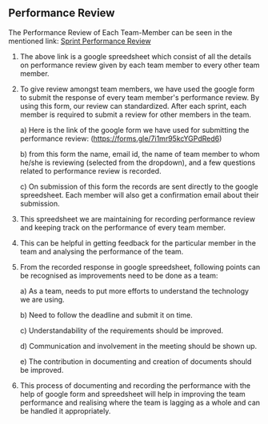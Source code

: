 ## Performance Review

The Performance Review of Each Team-Member can be seen in the mentioned link: [Sprint Performance Review](https://docs.google.com/spreadsheets/d/1Gm-qb7FD2baLD-eDKrLjbsh3EBmGTTs08O_xN5u_UjA/edit?resourcekey#gid=104030491)

1.	The above link is a google spreedsheet which consist of all the details on performance review given by each team member to every other team member.

2.	To give review amongst team members, we have used the google form to submit the response of every team member's performance review. By using this form, our review can standardized. After each sprint, each member is required to submit a review for other members in the team.

    a)	Here is the link of the google form we have used for submitting the performance review: (https://forms.gle/7i1mr95kcYGPdRed6)

    b)	from this form the name, email id, the name of team member to whom he/she is reviewing (selected from the dropdown), and a few questions related to performance review is recorded.

    c)	On submission of this form the records are sent directly to the google spreedsheet. Each member will also get a confirmation email about their submission.

3.	This spreedsheet we are maintaining for recording performance review and keeping track on the performance of every team member.

4.	This can be helpful in getting feedback for the particular member in the team and analysing the performance of the team.

5.	From the recorded response in google spreedsheet, following points can be recognised as improvements need to be done as a team:

    a)	As a team, needs to put more efforts to understand the technology we are using.

    b)	Need to follow the deadline and submit it on time. 

    c)  Understandability of the requirements should be improved.

    d)	Communication and involvement in the meeting should be shown up.

    e)	The contribution in documenting and creation of documents should be improved.

6. This process of documenting and recording the performance with the help of google form and spreedsheet will help in improving the team performance and realising where the team is lagging as a whole and can be handled it appropriately. 

